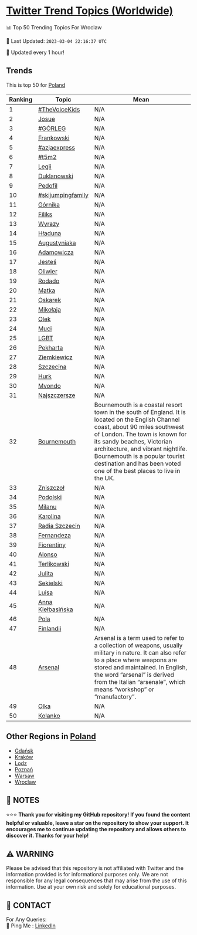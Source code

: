 [Twitter Trend Topics (Worldwide)](https://github.com/ErcinDedeoglu/Twitter-Trend-Topics)
==========


📊 Top 50 Trending Topics For Wroclaw

📆 Last Updated: `2023-03-04 22:16:37 UTC`

🔧 Updated every 1 hour!


## Trends

This is top 50 for [Poland](</Poland>)

| Ranking | Topic | Mean |
| ------- | ------------ | ------------ |
| 1 | [#TheVoiceKids](http://twitter.com/search?q=%23TheVoiceKids) | N/A |
| 2 | [Josue](http://twitter.com/search?q=Josue) | N/A |
| 3 | [#GÓRLEG](http://twitter.com/search?q=%23G%c3%93RLEG) | N/A |
| 4 | [Frankowski](http://twitter.com/search?q=Frankowski) | N/A |
| 5 | [#azjaexpress](http://twitter.com/search?q=%23azjaexpress) | N/A |
| 6 | [#t5m2](http://twitter.com/search?q=%23t5m2) | N/A |
| 7 | [Legii](http://twitter.com/search?q=Legii) | N/A |
| 8 | [Duklanowski](http://twitter.com/search?q=Duklanowski) | N/A |
| 9 | [Pedofil](http://twitter.com/search?q=Pedofil) | N/A |
| 10 | [#skijumpingfamily](http://twitter.com/search?q=%23skijumpingfamily) | N/A |
| 11 | [Górnika](http://twitter.com/search?q=G%c3%b3rnika) | N/A |
| 12 | [Filiks](http://twitter.com/search?q=Filiks) | N/A |
| 13 | [Wyrazy](http://twitter.com/search?q=Wyrazy) | N/A |
| 14 | [Hładuna](http://twitter.com/search?q=H%c5%82aduna) | N/A |
| 15 | [Augustyniaka](http://twitter.com/search?q=Augustyniaka) | N/A |
| 16 | [Adamowicza](http://twitter.com/search?q=Adamowicza) | N/A |
| 17 | [Jesteś](http://twitter.com/search?q=Jeste%c5%9b) | N/A |
| 18 | [Oliwier](http://twitter.com/search?q=Oliwier) | N/A |
| 19 | [Rodado](http://twitter.com/search?q=Rodado) | N/A |
| 20 | [Matka](http://twitter.com/search?q=Matka) | N/A |
| 21 | [Oskarek](http://twitter.com/search?q=Oskarek) | N/A |
| 22 | [Mikołaja](http://twitter.com/search?q=Miko%c5%82aja) | N/A |
| 23 | [Olek](http://twitter.com/search?q=Olek) | N/A |
| 24 | [Muci](http://twitter.com/search?q=Muci) | N/A |
| 25 | [LGBT](http://twitter.com/search?q=LGBT) | N/A |
| 26 | [Pekharta](http://twitter.com/search?q=Pekharta) | N/A |
| 27 | [Ziemkiewicz](http://twitter.com/search?q=Ziemkiewicz) | N/A |
| 28 | [Szczecina](http://twitter.com/search?q=Szczecina) | N/A |
| 29 | [Hurk](http://twitter.com/search?q=Hurk) | N/A |
| 30 | [Mvondo](http://twitter.com/search?q=Mvondo) | N/A |
| 31 | [Najszczersze](http://twitter.com/search?q=Najszczersze) | N/A |
| 32 | [Bournemouth](http://twitter.com/search?q=Bournemouth) | Bournemouth is a coastal resort town in the south of England. It is located on the English Channel coast, about 90 miles southwest of London. The town is known for its sandy beaches, Victorian architecture, and vibrant nightlife. Bournemouth is a popular tourist destination and has been voted one of the best places to live in the UK. |
| 33 | [Zniszczoł](http://twitter.com/search?q=Zniszczo%c5%82) | N/A |
| 34 | [Podolski](http://twitter.com/search?q=Podolski) | N/A |
| 35 | [Milanu](http://twitter.com/search?q=Milanu) | N/A |
| 36 | [Karolina](http://twitter.com/search?q=Karolina) | N/A |
| 37 | [Radia Szczecin](http://twitter.com/search?q=Radia+Szczecin) | N/A |
| 38 | [Fernandeza](http://twitter.com/search?q=Fernandeza) | N/A |
| 39 | [Fiorentiny](http://twitter.com/search?q=Fiorentiny) | N/A |
| 40 | [Alonso](http://twitter.com/search?q=Alonso) | N/A |
| 41 | [Terlikowski](http://twitter.com/search?q=Terlikowski) | N/A |
| 42 | [Julita](http://twitter.com/search?q=Julita) | N/A |
| 43 | [Sekielski](http://twitter.com/search?q=Sekielski) | N/A |
| 44 | [Luisa](http://twitter.com/search?q=Luisa) | N/A |
| 45 | [Anna Kiełbasińska](http://twitter.com/search?q=Anna+Kie%c5%82basi%c5%84ska) | N/A |
| 46 | [Pola](http://twitter.com/search?q=Pola) | N/A |
| 47 | [Finlandii](http://twitter.com/search?q=Finlandii) | N/A |
| 48 | [Arsenal](http://twitter.com/search?q=Arsenal) | Arsenal is a term used to refer to a collection of weapons, usually military in nature. It can also refer to a place where weapons are stored and maintained. In English, the word “arsenal” is derived from the Italian “arsenale”, which means “workshop” or “manufactory”. |
| 49 | [Olka](http://twitter.com/search?q=Olka) | N/A |
| 50 | [Kolanko](http://twitter.com/search?q=Kolanko) | N/A |



## Other Regions in [Poland](</Poland>)

* [Gdańsk](</Poland/Gdańsk.md>)
* [Kraków](</Poland/Kraków.md>)
* [Lodz](</Poland/Lodz.md>)
* [Poznań](</Poland/Poznań.md>)
* [Warsaw](</Poland/Warsaw.md>)
* [Wroclaw](</Poland/Wroclaw.md>)



## 📝 NOTES

⭐⭐⭐ **Thank you for visiting my GitHub repository! If you found the content helpful or valuable, leave a star on the repository to show your support. It encourages me to continue updating the repository and allows others to discover it. Thanks for your help!**


## ⚠️ WARNING

Please be advised that this repository is not affiliated with Twitter and the information provided is for informational purposes only. We are not responsible for any legal consequences that may arise from the use of this information. Use at your own risk and solely for educational purposes.


## 📨 CONTACT

 For Any Queries:  
            🏓 Ping Me : [LinkedIn](https://www.linkedin.com/in/ercindedeoglu/)
